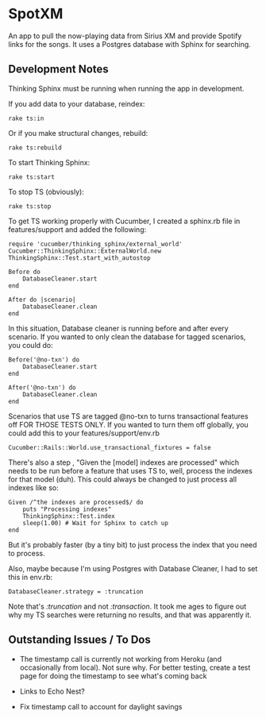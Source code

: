 # SpotXM

An app to pull the now-playing data from Sirius XM and provide Spotify links for the songs.  It uses a Postgres database with Sphinx for searching.

## Development Notes

Thinking Sphinx must be running when running the app in development. 

If you add data to your database, reindex:

	rake ts:in

Or if you make structural changes, rebuild:

	rake ts:rebuild

To start Thinking Sphinx:

    rake ts:start

To stop TS (obviously):

    rake ts:stop

To get TS working properly with Cucumber, I created a sphinx.rb file in features/support and added the following:

	require 'cucumber/thinking_sphinx/external_world'
	Cucumber::ThinkingSphinx::ExternalWorld.new
	ThinkingSphinx::Test.start_with_autostop

	Before do
		DatabaseCleaner.start
	end

	After do |scenario|
		DatabaseCleaner.clean
	end

In this situation, Database cleaner is running before and after every scenario.  If you wanted to only clean the database for tagged scenarios, you could do:

	Before('@no-txn') do
		DatabaseCleaner.start
	end

	After('@no-txn') do
		DatabaseCleaner.clean
	end

Scenarios that use TS are tagged @no-txn to turns transactional features off FOR THOSE TESTS ONLY.  If you wanted to turn them off globally, you could add this to your features/support/env.rb

	Cucumber::Rails::World.use_transactional_fixtures = false

There's also a step , "Given the [model] indexes are processed" which needs to be run before a feature that uses TS to, well, process the indexes for that model (duh).  This could always be changed to just process all indexes like so:

	Given /^the indexes are processed$/ do
		puts "Processing indexes"
		ThinkingSphinx::Test.index
		sleep(1.00) # Wait for Sphinx to catch up
	end

But it's probably faster (by a tiny bit) to just process the index that you need to process.

Also, maybe because I'm using Postgres with Database Cleaner, I had to set this in env.rb:

	DatabaseCleaner.strategy = :truncation

Note that's *:truncation* and not *:transaction*.  It took me ages to figure out why my TS searches were returning no results, and that was apparently it.



## Outstanding Issues / To Dos

* The timestamp call is currently not working from Heroku (and occasionally from local).  Not sure why.  For better testing, create a test page for doing the timestamp to see what's coming back
* Links to Echo Nest?

* Fix timestamp call to account for daylight savings
